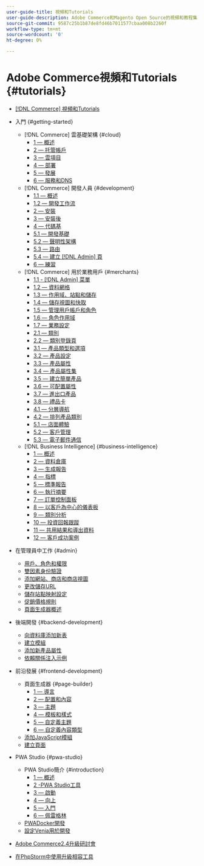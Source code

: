 ```yaml
---
user-guide-title: 視頻和Tutorials
user-guide-description: Adobe Commerce和Magento Open Source的視頻和教程集。
source-git-commit: 9587c25b1b87de8fd46b7011577cbaa008b2260f
workflow-type: tm+mt
source-wordcount: '0'
ht-degree: 0%

---
```



# Adobe Commerce視頻和Tutorials {#tutorials}

+ [[!DNL Commerce] 視頻和Tutorials](overview.md)

+ 入門 {#getting-started}
   + [!DNL Commerce] 雲基礎架構 {#cloud}
      + [1 — 概述](./cloud/1-overview.md)
      + [2 — 托管帳戶](./cloud/2-accounts.md)
      + [3 — 雲項目](./cloud/3-projects.md)
      + [4 — 部署](./cloud/4-deployment.md)
      + [5 — 發展](./cloud/5-dev-config.md)
      + [6 — 服務和DNS](./cloud/6-launch.md)
   + [!DNL Commerce] 開發人員 {#development}
      + [1.1 — 概述](./developer/backend-1-1-overview.md)
      + [1.2 — 開發工作流](./developer/backend-1-2-workflow.md)
      + [2 — 安裝](./developer/backend-2-install.md)
      + [3 — 安裝後](./developer/backend-3-post-install.md)
      + [4 — 代碼基](./developer/backend-4-code-base.md)
      + [5.1 — 開發基礎](./developer/backend-5-1-dev-basics.md)
      + [5.2 — 聲明性架構](./developer/backend-5-2-declarative-schema.md)
      + [5.3 — 路由](./developer/backend-5-3-routing.md)
      + [5.4 — 建立 [!DNL Admin] 頁](./developer/backend-5-4-admin-page.md)
      + [6 — 練習](./developer/backend-6-practice.md)
   + [!DNL Commerce] 用於業務用戶 {#merchants}
      + [1.1 - [!DNL Admin] 菜單](./merchant/introduction/1-1-menus.md)
      + [1.2 — 資料網格](./merchant/introduction/1-2-data-grids.md)
      + [1.3 — 作用域、站點和儲存](./merchant/introduction/1-3-apps-scopes-sites-stores.md)
      + [1.4 — 儲存視圖和快取](./merchant/introduction/1-4-store-views-cache.md)
      + [1.5 — 管理用戶帳戶和角色](./merchant/introduction/1-5-users-roles.md)
      + [1.6 — 角色作用域](./merchant/introduction/1-6-role-scopes.md)
      + [1.7 — 業務設定](./merchant/introduction/1-7-business-settings.md)
      + [2.1 — 類別](./merchant/introduction/2-1-categories.md)
      + [2.2 — 類別登錄頁](./merchant/introduction/2-2-category-landing-page.md)
      + [3.1 — 產品類型和選項](./merchant/introduction/3-1-product-types-options.md)
      + [3.2 — 產品設定](./merchant/introduction/3-2-product-settings.md)
      + [3.3 — 產品屬性](./merchant/introduction/3-3-product-attributes.md)
      + [3.4 — 產品屬性集](./merchant/introduction/3-4-product-attribute-sets.md)
      + [3.5 — 建立簡單產品](./merchant/introduction/3-5-create-simple-product.md)
      + [3.6 — 可配置屬性](./merchant/introduction/3-6-configurable-attributes.md)
      + [3.7 — 進出口產品](./merchant/introduction/3-7-import-export-products.md)
      + [3.8 — 禮品卡](./merchant/introduction/3-8-gift-cards.md)
      + [4.1 — 分層導航](./merchant/introduction/4-1-layered-navigation.md)
      + [4.2 — 排列產品類別](./merchant/introduction/4-2-arrange-product-categories.md)
      + [5.1 — 店面體驗](./merchant/introduction/5-1-storefront-experience.md)
      + [5.2 — 客戶管理](./merchant/introduction/5-2-customer-management.md)
      + [5.3 — 電子郵件通信](./merchant/introduction/5-3-store-communications.md)
   + [!DNL Business Intelligence] {#business-intelligence}
      + [1 — 概述](./merchant/business-intelligence/1-overview.md)
      + [2 — 資料倉庫](./merchant/business-intelligence/2-data-warehousing.md)
      + [3 — 生成報告](./merchant/business-intelligence/3-build-reports.md)
      + [4 — 指標](./merchant/business-intelligence/4-metrics.md)
      + [5 — 標準報告](./merchant/business-intelligence/5-standard-reports.md)
      + [6 — 執行摘要](./merchant/business-intelligence/6-executive-summary-dashboard.md)
      + [7 — 訂單控制面板](./merchant/business-intelligence/7-orders-dashboard.md)
      + [8 — 以客戶為中心的儀表板](./merchant/business-intelligence/8-customer-focused-dashboards.md)
      + [9 — 類別分析](./merchant/business-intelligence/9-category-analysis.md)
      + [10 — 投資回報跟蹤](./merchant/business-intelligence/10-roi-tracking.md)
      + [11 — 共用結果和導出資料](./merchant/business-intelligence/11-share-results-export-data.md)
      + [12 — 客戶成功案例](./merchant/business-intelligence/12-customer-success.md)

+ 在管理員中工作 {#admin}
   + [用戶、角色和權限](./merchant/users-roles-permissions.md)
   + [雙因素身份驗證](./merchant/two-factor-authentication.md)
   + [添加網站、商店和商店視圖](./merchant/add-websites-stores-views.md)
   + [更改儲存URL](./merchant/change-store-url.md)
   + [儲存站點映射設定](./merchant/site-map-setup.md)
   + [促銷價格規則](./merchant/promotions-price-rules.md)
   + [頁面生成器概述](./merchant/page-builder-overview.md)

+ 後端開發 {#backend-development}
   + [向資料庫添加新表](./developer/add-new-db-table.md)
   + [建立模組](developer/create-module.md)
   + [添加新產品屬性](./developer/add-product-attribute.md)
   + [依賴關係注入示例](./developer/dependency-injection.md)

+ 前沿發展 {#frontend-development}
   + 頁面生成器 {#page-builder}
      + [1 — 導言](./developer/page-builder/1-intro-case-studies.md)
      + [2 — 配置和內容](./developer/page-builder/2-config-create-content.md)
      + [3 — 主題](./developer/page-builder/3-themes.md)
      + [4 — 模板和樣式](./developer/page-builder/4-admin-templates-apply-styles.md)
      + [5 — 自定義主題](./developer/page-builder/5-customize-theme.md)
      + [6 — 自定義內容類型](developer/page-builder/6-custom-content-types.md)
   + [添加JavaScript模組](developer/add-javascript-module.md)
   + [建立頁面](developer/create-new-page.md)

+ PWA Studio {#pwa-studio}
   + PWA Studio簡介 {#introduction}
      + [1 — 概述](./pwa/introduction/1-overview.md)
      + [2 -PWA Studio工具](./pwa/introduction/2-pwa-studio-tools.md)
      + [3 — 啟動](pwa/introduction/3-launch.md)
      + [4 — 向上](./pwa/introduction/4-upward.md)
      + [5 — 入門](./pwa/introduction/5-getting-started.md)
      + [6 — 佩雷格林](./pwa/introduction/6-peregrine.md)
   + [PWADocker開發](./pwa/pwa-docker-development.md)
   + [設定Venia用於開發](pwa/set-up-venia-for-dev.md)

+ [Adobe Commerce2.4升級研討會](./upgrade-workshop.md)
+ [在PhpStorm中使用升級相容工具](./upgrade/uct-phpstorm.md)
